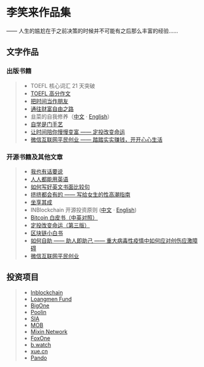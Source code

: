 # 李笑来作品集

—— 人生的尴尬在于之前决策的时候并不可能有之后那么丰富的经验……

## 文字作品

### 出版书籍

> * TOEFL 核心词汇 21 天突破
> * [TOEFL 高分作文](/twe185/)
> * [把时间当作朋友](/befriending-time/)
> * [通往财富自由之路](https://xue.cn/hub/app/books/56)
> * 韭菜的自我修养（[中文](/the-self-cultivation-of-leeks/cn/) · [English](/the-self-cultivation-of-leeks/en/)）
> * [自学是门手艺](/the-craft-of-selfteaching/)
> * [让时间陪你慢慢变富 —— 定投改变命运](https://item.jd.com/12605781.html)
> * [微信互联网平民创业 —— 踏踏实实赚钱，开开心心生活](https://item.jd.com/12759217.html)

### 开源书籍及其他文章

> * [我也有话要说](/i-have-a-say/)
> * [人人都能用英语](/everyone-can-use-english/)
> * [如何写好英文书面比较句](https://xue.cn/hub/app/books/53)
> * [挤挤都会有的 —— 写给女生的性高潮指南](/ji/)
> * [坐享其成](https://github.com/xiaolai/zuoxiangqicheng)
> * INBlockchain 开源投资原则 ([中文](/inb-principles/cn/) · [English](/inb-principles/en/))
> * [Bitcoin 白皮书（中英对照）](/bitcoin-whitepaper-cn-en-translation/Bitcoin-Whitepaper-EN-CN.html)
> * [定投改变命运（第三版）](https://onregularinvesting.com)
> * [区块链小白书](https://blockchainlittlebook.com)
> * [如何自助 —— 助人即助己 —— 重大病毒性疫情中如何应对创伤应激障碍](https://github.com/xiaolai/help-to-be-helped)
> * [微信互联网平民创业](https://github.com/xiaolai/everyones-guide-for-starting-up-on-wechat-network)

## 投资项目

> * [Inblockchain](https://inblockchain.com)
> * [Loangmen Fund](https://longmen.fund)
> * [BigOne](https://big.one)
> * [Poolin](https://poolin.com)
> * [SIA](https://sia.tech/)
> * [MOB](https://www.mobilecoin.com/)
> * [Mixin Network](https://mixin.one/)
> * [FoxOne](https://fox.one)
> * [b.watch](https://b.watch)
> * [xue.cn](https://xue.cn)
> * [Pando](https://pando.im)
